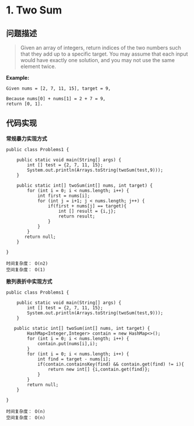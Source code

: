 # 1. Two Sum

## 问题描述

> Given an array of integers, return indices of the two numbers such that they add up to a specific target.
  You may assume that each input would have exactly one solution, and you may not use the same element twice.

**Example:**

```
Given nums = [2, 7, 11, 15], target = 9,

Because nums[0] + nums[1] = 2 + 7 = 9,
return [0, 1].
```
## 代码实现

**常规暴力实现方式**

```
public class Problems1 {

    public static void main(String[] args) {
        int [] test = {2, 7, 11, 15};
        System.out.println(Arrays.toString(twoSum(test,9)));
    }

    public static int[] twoSum(int[] nums, int target) {
        for (int i = 0; i < nums.length; i++) {
            int first = nums[i];
            for (int j = i+1; j < nums.length; j++) {
                if(first + nums[j] == target){
                    int [] result = {i,j};
                    return result;
                }
            }
        }
       return null;
    }

}

时间复杂度： O(n2)
空间复杂度： O(1)
```

**散列表折中实现方式**

```
public class Problems1 {

    public static void main(String[] args) {
        int [] test = {2, 7, 11, 15};
        System.out.println(Arrays.toString(twoSum(test,9)));
    }

   public static int[] twoSum(int[] nums, int target) {
        HashMap<Integer,Integer> contain = new HashMap<>();
        for (int i = 0; i < nums.length; i++) {
            contain.put(nums[i],i);
        }
        for (int i = 0; i < nums.length; i++) {
            int find = target - nums[i];
            if(contain.containsKey(find) && contain.get(find) != i){
                return new int[] {i,contain.get(find)};
            }
        }
        return null;
    }

}

时间复杂度： O(n)
空间复杂度： O(n)
```




